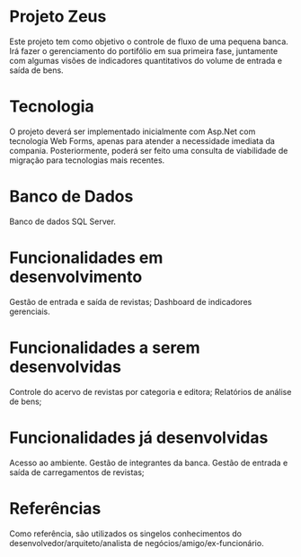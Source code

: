 # Projeto Zeus

Este projeto tem como objetivo o controle de fluxo de uma pequena banca. Irá fazer o gerenciamento do portifólio em sua primeira fase, juntamente com algumas visões de indicadores quantitativos do volume de entrada e saída de bens.

# Tecnologia

O projeto deverá ser implementado inicialmente com Asp.Net com tecnologia Web Forms, apenas para atender a necessidade imediata da compania.
Posteriormente, poderá ser feito uma consulta de viabilidade de migração para tecnologias mais recentes.

# Banco de Dados

Banco de dados SQL Server.

# Funcionalidades em desenvolvimento

Gestão de entrada e saída de revistas;
Dashboard de indicadores gerenciais.

# Funcionalidades a serem desenvolvidas

Controle do acervo de revistas por categoria e editora;
Relatórios de análise de bens;


# Funcionalidades já desenvolvidas

Acesso ao ambiente.
Gestão de integrantes da banca.
Gestão de entrada e saída de carregamentos de revistas;

# Referências

Como referência, são utilizados os singelos conhecimentos do desenvolvedor/arquiteto/analista de negócios/amigo/ex-funcionário.
